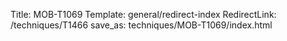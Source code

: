 Title: MOB-T1069
Template: general/redirect-index
RedirectLink: /techniques/T1466
save_as: techniques/MOB-T1069/index.html